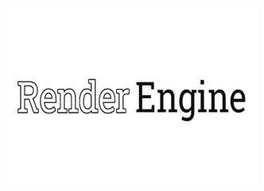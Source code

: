 <div align = center>
<img src="https://raw.githubusercontent.com/MubinMuhammad/RenderEngine/master/readmeRES/Logo.png" width="640" height="360" alt="banner">
<br>
